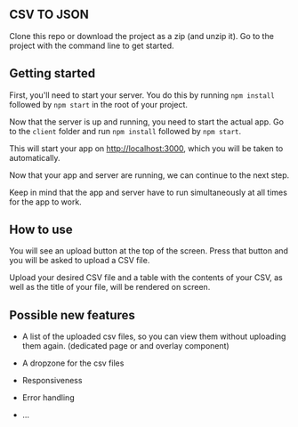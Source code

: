 ## CSV TO JSON

Clone this repo or download the project as a zip (and unzip it). Go to the project with the command line to get started.

## Getting started

First, you'll need to start your server. You do this by running `npm install` followed by `npm start` in the root of your project.

Now that the server is up and running, you need to start the actual app. Go to the `client` folder and run `npm install` followed by `npm start`.

This will start your app on [http://localhost:3000](http://localhost:3000), which you will be taken to automatically.

Now that your app and server are running, we can continue to the next step.

Keep in mind that the app and server have to run simultaneously at all times for the app to work.


## How to use

You will see an upload button at the top of the screen. Press that button and you will be asked to upload a CSV file. 

Upload your desired CSV file and a table with the contents of your CSV, as well as the title of your file, will be rendered on screen.


## Possible new features

* A list of the uploaded csv files, so you can view them without uploading them again. (dedicated page or and overlay component)

* A dropzone for the csv files

* Responsiveness

* Error handling

* ...
